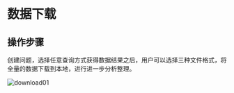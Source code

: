# 数据下载

##  操作步骤

创建问题，选择任意查询方式获得数据结果之后，用户可以选择三种文件格式，将全量的数据下载到本地，进行进一步分析整理。

![download01](../../../../../image/Blockchain-Data-Service/download01.png)
